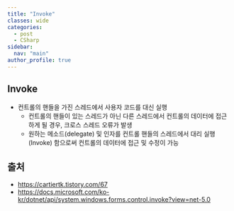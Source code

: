 ```yaml
---
title: "Invoke"
classes: wide
categories: 
  - post
  - CSharp
sidebar:
  nav: "main"
author_profile: true
---
```

   
## Invoke
* 컨트롤의 핸들을 가진 스레드에서 사용자 코드를 대신 실행
  * 컨트롤의 핸들이 있는 스레드가 아닌 다른 스레드에서 컨트롤의 데이터에 접근하게 될 경우, 크로스 스레드 오류가 발생
  * 원하는 메소드(delegate) 및 인자를 컨트롤 핸들의 스레드에서 대리 실행(Invoke) 함으로써 컨트롤의 데이터에 접근 및 수정이 가능
  
## 출처
* <https://cartiertk.tistory.com/67>
* <https://docs.microsoft.com/ko-kr/dotnet/api/system.windows.forms.control.invoke?view=net-5.0>
